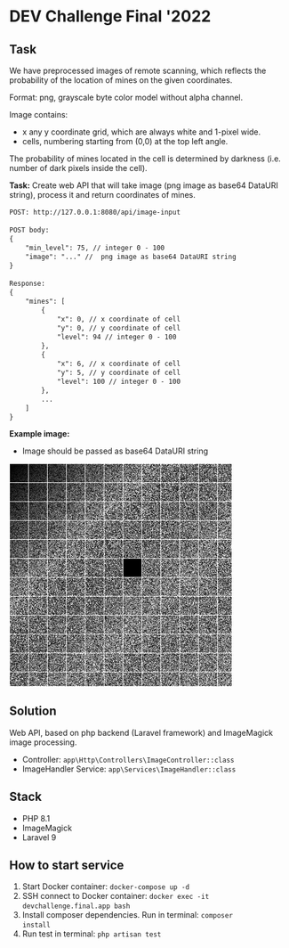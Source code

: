 # DEV Challenge Final '2022

## Task
We have preprocessed images of remote scanning, which reflects the probability of the location of mines on the given coordinates.

Format: png, grayscale byte color model without alpha channel.

Image contains:
- x any y  coordinate grid,  which are always white and 1-pixel wide.
- cells, numbering starting from (0,0) at the top left angle.

The probability of mines located in the cell is determined by darkness (i.e. number of dark pixels inside the cell).

<b>Task:</b> Create web API that will take image (png image as base64 DataURI string), process it and return coordinates of mines.

```
POST: http://127.0.0.1:8080/api/image-input

POST body:
{
    "min_level": 75, // integer 0 - 100
    "image": "..." //  png image as base64 DataURI string
}

Response:
{
    "mines": [
        {
            "x": 0, // x coordinate of cell
            "y": 0, // y coordinate of cell
            "level": 94 // integer 0 - 100
        },
        {
            "x": 6, // x coordinate of cell
            "y": 5, // y coordinate of cell
            "level": 100 // integer 0 - 100
        },
        ...
    ]
}
```

<b>Example image:</b>
* Image should be passed as base64 DataURI string
<img src="example-image.png" alt="Example image">

## Solution
Web API, based on php backend (Laravel framework) and ImageMagick image processing.
- Controller: <code>app\Http\Controllers\ImageController::class</code>
- ImageHandler Service: <code>app\Services\ImageHandler::class</code>

## Stack
- PHP 8.1
- ImageMagick
- Laravel 9

## How to start service
1. Start Docker container: <code>docker-compose up -d</code>
2. SSH connect to Docker container: <code>docker exec -it devchallenge.final.app bash</code>
3. Install composer dependencies. Run in terminal: <code>composer install</code>
4. Run test in terminal: <code>php artisan test</code>
